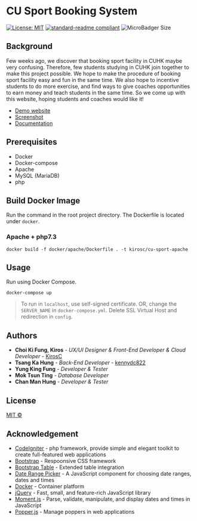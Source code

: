 # CU Sport Booking System
[![License: MIT](https://img.shields.io/badge/License-MIT-yellow.svg)](https://opensource.org/licenses/MIT) [![standard-readme compliant](https://img.shields.io/badge/readme%20style-standard-brightgreen.svg?style=flat-square)](https://github.com/RichardLitt/standard-readme) ![MicroBadger Size](https://img.shields.io/microbadger/image-size/kirosc/cu-sport-apache)
## Background
Few weeks ago, we discover that booking sport facility in CUHK maybe very confusing. Therefore, few students studying in CUHK join together to make this project possible. We hope to make the procedure of booking sport facility easy and fun in the same time. We also hope to incentive students to do more exercise, and find ways to give coaches opportunities to earn money and teach students in the same time. So we come up with this website, hoping students and coaches would like it!

* [Demo website](https://kirosc.duckdns.org/cu_sport_booking_system/)
* [Screenshot](https://github.com/kirosc/cu_sport_booking_system/tree/master/docs/Screenshots)
* [Documentation](https://github.com/kirosc/cu_sport_booking_system/tree/master/docs)

## Prerequisites
* Docker
* Docker-compose
* Apache
* MySQL (MariaDB)
* php

## Build Docker Image
Run the command in the root project directory. The Dockerfile is located under `docker`.
### Apache + php7.3
```
docker build -f docker/apache/Dockerfile . -t kirosc/cu-sport-apache
```

## Usage

Run using Docker Compose.
```
docker-compose up
```
> To run in `localhost`, use self-signed certificate. OR, change the `SERVER_NAME` in `docker-compose.yml`. Delete SSL Virtual Host and redirection in `config`.

## Authors
* **Choi Ki Fung, Kiros** - *UX/UI Designer & Front-End Developer & Cloud Developer* - [KirosC](https://github.com/kirosc)
* **Tsang Ka Hung** - *Back-End Developer* - [kennydc822](https://github.com/kennydc822)
* **Yung King Fung** - *Developer & Tester*
* **Mok Tsun Ting** - *Database Developer*
* **Chan Man Hung** - *Developer & Tester*

## License
[MIT ©](./LICENSE)

## Acknowledgement
* [CodeIgniter](https://codeigniter.com/) - php framework, provide simple and elegant toolkit to create full-featured web applications
* [Bootstrap](https://getbootstrap.com/) - Respoonsive CSS framework
* [Bootstrap Table](https://bootstrap-table.com/) - Extended table integration
* [Date Range Picker](http://www.daterangepicker.com/) - A JavaScript component for choosing date ranges, dates and times
* [Docker](https://www.docker.com/) - Container platform
* [jQuery](https://jquery.com/) - Fast, small, and feature-rich JavaScript library
* [Moment.js](https://momentjs.com/) - Parse, validate, manipulate, and display dates and times in JavaScript
* [Popper.js](https://popper.js.org/) - Manage poppers in web applications
